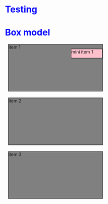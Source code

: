 # Testing 
<html>
<head> 
<meta charset="utf-8">
<title> box model </title>
<style>
*{box-sizing: border-box;
   margin: 10px;
   padding: 0px;}
h1 {color: blue;}
section {width: 300px;
   height: 150px;
   border: 1px solid black;
   background-color: grey;
   float: left;
   position: relative;}  
p {width: 100px;
   height: 30px;
   border: 1px solid black;
   background-color: pink;
   float: left;
   position: absolute;
   top: 0px;
   right: 0px;}        
#p1{}
#p2{}
#p3{}
</style>
</head>
  
<body> 
<h1> Box model </h1>
<div> 
<section>item 1 <p> mini item 1 </p>
</section>
<section>item 2</section>
<section>item 3</section>
</div>
 
</body>
</html>
